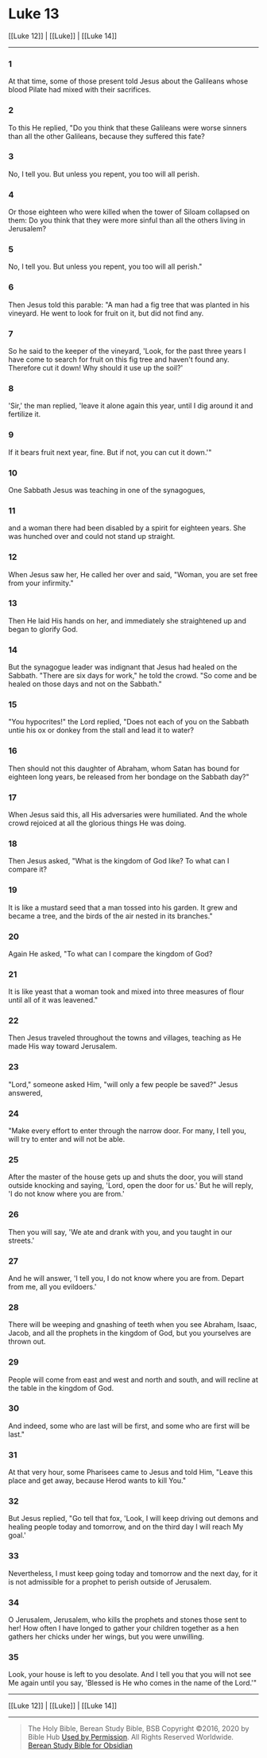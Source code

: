 # Luke 13

[[Luke 12]] | [[Luke]] | [[Luke 14]]

---

### 1
At that time, some of those present told Jesus about the Galileans whose blood Pilate had mixed with their sacrifices.

### 2
To this He replied, "Do you think that these Galileans were worse sinners than all the other Galileans, because they suffered this fate?

### 3
No, I tell you. But unless you repent, you too will all perish.

### 4
Or those eighteen who were killed when the tower of Siloam collapsed on them: Do you think that they were more sinful than all the others living in Jerusalem?

### 5
No, I tell you. But unless you repent, you too will all perish."

### 6
Then Jesus told this parable: "A man had a fig tree that was planted in his vineyard. He went to look for fruit on it, but did not find any.

### 7
So he said to the keeper of the vineyard, 'Look, for the past three years I have come to search for fruit on this fig tree and haven't found any. Therefore cut it down! Why should it use up the soil?'

### 8
'Sir,' the man replied, 'leave it alone again this year, until I dig around it and fertilize it.

### 9
If it bears fruit next year, fine. But if not, you can cut it down.'"

### 10
One Sabbath Jesus was teaching in one of the synagogues,

### 11
and a woman there had been disabled by a spirit for eighteen years. She was hunched over and could not stand up straight.

### 12
When Jesus saw her, He called her over and said, "Woman, you are set free from your infirmity."

### 13
Then He laid His hands on her, and immediately she straightened up and began to glorify God.

### 14
But the synagogue leader was indignant that Jesus had healed on the Sabbath. "There are six days for work," he told the crowd. "So come and be healed on those days and not on the Sabbath."

### 15
"You hypocrites!" the Lord replied, "Does not each of you on the Sabbath untie his ox or donkey from the stall and lead it to water?

### 16
Then should not this daughter of Abraham, whom Satan has bound for eighteen long years, be released from her bondage on the Sabbath day?"

### 17
When Jesus said this, all His adversaries were humiliated. And the whole crowd rejoiced at all the glorious things He was doing.

### 18
Then Jesus asked, "What is the kingdom of God like? To what can I compare it?

### 19
It is like a mustard seed that a man tossed into his garden. It grew and became a tree, and the birds of the air nested in its branches."

### 20
Again He asked, "To what can I compare the kingdom of God?

### 21
It is like yeast that a woman took and mixed into three measures of flour until all of it was leavened."

### 22
Then Jesus traveled throughout the towns and villages, teaching as He made His way toward Jerusalem.

### 23
"Lord," someone asked Him, "will only a few people be saved?" Jesus answered,

### 24
"Make every effort to enter through the narrow door. For many, I tell you, will try to enter and will not be able.

### 25
After the master of the house gets up and shuts the door, you will stand outside knocking and saying, 'Lord, open the door for us.' But he will reply, 'I do not know where you are from.'

### 26
Then you will say, 'We ate and drank with you, and you taught in our streets.'

### 27
And he will answer, 'I tell you, I do not know where you are from. Depart from me, all you evildoers.'

### 28
There will be weeping and gnashing of teeth when you see Abraham, Isaac, Jacob, and all the prophets in the kingdom of God, but you yourselves are thrown out.

### 29
People will come from east and west and north and south, and will recline at the table in the kingdom of God.

### 30
And indeed, some who are last will be first, and some who are first will be last."

### 31
At that very hour, some Pharisees came to Jesus and told Him, "Leave this place and get away, because Herod wants to kill You."

### 32
But Jesus replied, "Go tell that fox, 'Look, I will keep driving out demons and healing people today and tomorrow, and on the third day I will reach My goal.'

### 33
Nevertheless, I must keep going today and tomorrow and the next day, for it is not admissible for a prophet to perish outside of Jerusalem.

### 34
O Jerusalem, Jerusalem, who kills the prophets and stones those sent to her! How often I have longed to gather your children together as a hen gathers her chicks under her wings, but you were unwilling.

### 35
Look, your house is left to you desolate. And I tell you that you will not see Me again until you say, 'Blessed is He who comes in the name of the Lord.'"

---

[[Luke 12]] | [[Luke]] | [[Luke 14]]

---

> The Holy Bible, Berean Study Bible, BSB
> Copyright &copy;2016, 2020 by Bible Hub
> [Used by Permission](https://berean.bible/terms.htm). All Rights Reserved Worldwide.
> [Berean Study Bible for Obsidian](https://github.com/gapmiss/berean-study-bible-for-obsidian)

